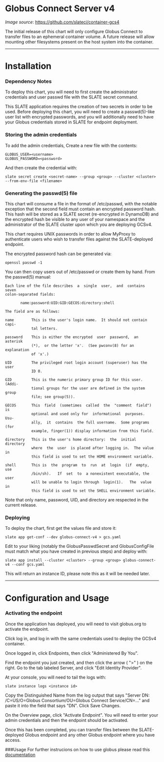 # Globus Connect Server v4


*Image source*: https://github.com/slateci/container-gcs4

The initial release of this chart will only configure Globus Connect to transfer files to an ephemeral container volume. A future release will allow mounting other filesystems present on the host system into the container.

---
# Installation

### Dependency Notes
To deploy this chart, you will need to first create the administrator credentials and user passwd file with the SLATE secret command. 

This SLATE application requires the creation of two secrets in order to be used. Before deploying this chart, you will need to create a passwd(5)-like user list with encrypted passwords, and you will additionally need to have your Globus credentials stored in SLATE for endpoint deployment. 

### Storing the admin credentials
To add the admin credentials, Create a new file with the contents:

```
GLOBUS_USER=<username>
GLOBUS_PASSWORD=<password>
```

And then create the credential with:

```
slate secret create <secret-name> --group <group> --cluster <cluster> --from-env-file <filename>
```

### Generating the passwd(5) file
This chart will consume a file in the format of /etc/passwd, with the notable exception that the second field must contain an encrypted password hash. This hash will be stored as a SLATE secret (re-encrypted in DynamoDB) and the encrypted hash be visible to any user of your namespace and the administrator of the SLATE cluster upon which you are deploying GCSv4. 

This chart requires UNIX passwords in order to allow MyProxy to authenticate users who wish to transfer files against the SLATE-deployed endpoint.

The encrypted password hash can be generated via:

```
openssl passwd -1
```

You can then copy users out of /etc/passwd or create them by hand. From the passwd(5) manual:

```
Each line of the file describes  a  single  user,  and  contains  seven
colon-separated fields:

       name:password:UID:GID:GECOS:directory:shell

The field are as follows:

name        This is the user's login name.  It should not contain capi‐
            tal letters.

password    This is either the encrypted  user  password,  an  asterisk
            (*),  or the letter 'x'.  (See pwconv(8) for an explanation
            of 'x'.)

UID         The privileged root login account (superuser) has the  user
            ID 0.

GID         This is the numeric primary group ID for this user.  (Addi‐
            tional groups for the user are defined in the system  group
            file; see group(5)).

GECOS       This  field  (sometimes  called  the  "comment  field")  is
            optional and used only for  informational  purposes.   Usu‐
            ally,  it  contains  the full username.  Some programs (for
            example, finger(1)) display information from this field.

directory   This is the user's home directory:  the  initial  directory
            where  the  user  is placed after logging in.  The value in
            this field is used to set the HOME environment variable.

shell       This is  the  program  to  run  at  login  (if  empty,  use
            /bin/sh).   If  set  to  a nonexistent executable, the user
            will be unable to login through  login(1).   The  value  in
            this field is used to set the SHELL environment variable.
```

Note that only name, password, UID, and directory are respected in the current release.

### Deploying 
To deploy the chart, first get the values file and store it:

```
slate app get-conf --dev globus-connect-v4 > gcs.yaml
```

Edit to your liking (notably the GlobusPasswdSecret and GlobusConfigFile must match what you have created in previous steps) and deploy with:

```
slate app install --cluster <cluster> --group <group> globus-connect-v4 --conf gcs.yaml
```

This will return an instance ID, please note this as it will be needed later.

---
# Configuration and Usage
 
### Activating the endpoint
Once the application has deployed, you will need to visit globus.org to activate the endpoint.

Click log in, and log in with the same credentials used to deploy the GCSv4 container.

Once logged in, click Endpoints, then click "Administered By You". 

Find the endpoint you just created, and then click the arrow ( ">" ) on the right. Go to the tab labeled Server, and click "Edit Identity Provider".


At your console, you will need to tail the logs with:

```
slate instance logs <instance id>
```

Copy the Distinguished Name from the log output that says "Server DN: /C=US/O=Globus Consortium/OU=Globus Connect Service/CN=..." and paste it into the field that says "DN". Click Save Changes.

On the Overview page, click "Activate Endpoint". You will need to enter your admin credentials and then the endpoint should be activated.

Once this has been completed, you can transfer files between the SLATE-deployed Globus endpoint and any other Globus endpoint where you have access.

###Usage
For further instrucions on how to use globus please read this [documentation](https://docs.globus.org/)
